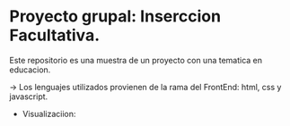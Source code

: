 # Proyecto grupal: Inserccion Facultativa.
Este repositorio es una muestra de un proyecto con una tematica en educacion.

-> Los lenguajes utilizados provienen de la rama del FrontEnd: html, css y javascript.

- Visualizaciion: 
